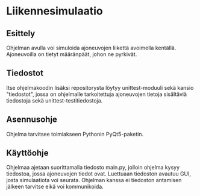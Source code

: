 # Liikennesimulaatio

## Esittely
Ohjelman avulla voi simuloida ajoneuvojen liikettä avoimella kentällä. Ajoneuvoilla on tietyt määränpäät, johon ne pyrkivät.

## Tiedostot

Itse ohjelmakoodin lisäksi repositorysta löytyy unittest-moduuli sekä kansio "tiedostot", jossa on ohjelmalle tarkoitettuja ajoneuvojen tietoja sisältäviä tiedostoja sekä unittest-testitiedostoja.

## Asennusohje

Ohjelma tarvitsee toimiakseen Pythonin PyQt5-paketin.

## Käyttöohje

Ohjelmaa ajetaan suorittamalla tiedosto main.py, jolloin ohjelma kysyy tiedostoa, jossa ajoneuvojen tiedot ovat.
Luettuaan tiedoston avautuu GUI, josta simulaatiota voi seurata. Ohjelman kanssa ei tiedoston antamisen jälkeen tarvitse eikä voi kommunikoida.
